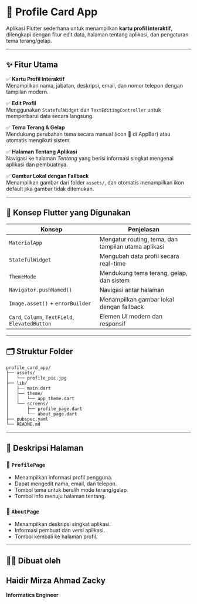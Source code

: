 # 🪪 Profile Card App

Aplikasi Flutter sederhana untuk menampilkan **kartu profil interaktif**, dilengkapi dengan fitur edit data, halaman tentang aplikasi, dan pengaturan tema terang/gelap.

---

## ✨ Fitur Utama

✅ **Kartu Profil Interaktif**  
Menampilkan nama, jabatan, deskripsi, email, dan nomor telepon dengan tampilan modern.

✅ **Edit Profil**  
Menggunakan `StatefulWidget` dan `TextEditingController` untuk memperbarui data secara langsung.

✅ **Tema Terang & Gelap**  
Mendukung perubahan tema secara manual (icon 🌙 di AppBar) atau otomatis mengikuti sistem.

✅ **Halaman Tentang Aplikasi**  
Navigasi ke halaman *Tentang* yang berisi informasi singkat mengenai aplikasi dan pembuatnya.

✅ **Gambar Lokal dengan Fallback**  
Menampilkan gambar dari folder `assets/`, dan otomatis menampilkan ikon default jika gambar tidak ditemukan.

---

## 🧠 Konsep Flutter yang Digunakan

| Konsep | Penjelasan |
|--------|-------------|
| `MaterialApp` | Mengatur routing, tema, dan tampilan utama aplikasi |
| `StatefulWidget` | Mengubah data profil secara real-time |
| `ThemeMode` | Mendukung tema terang, gelap, dan sistem |
| `Navigator.pushNamed()` | Navigasi antar halaman |
| `Image.asset()` + `errorBuilder` | Menampilkan gambar lokal dengan fallback |
| `Card`, `Column`, `TextField`, `ElevatedButton` | Elemen UI modern dan responsif |

---

## 🗂️ Struktur Folder

```
profile_card_app/
├── assets/
│   └── profile_pic.jpg
├── lib/
│   ├── main.dart
│   ├── theme/
│   │   └── app_theme.dart
│   └── screens/
│       ├── profile_page.dart
│       └── about_page.dart
├── pubspec.yaml
└── README.md
```

---

## 📱 Deskripsi Halaman

### 🔹 `ProfilePage`
- Menampilkan informasi profil pengguna.  
- Dapat mengedit nama, email, dan telepon.  
- Tombol tema untuk beralih mode terang/gelap.  
- Tombol info menuju halaman tentang.

### 🔹 `AboutPage`
- Menampilkan deskripsi singkat aplikasi.  
- Informasi pembuat dan versi aplikasi.  
- Tombol kembali ke halaman profil.

---

## 👨‍💻 Dibuat oleh

**Haidir Mirza Ahmad Zacky**
--
**Informatics Engineer**
